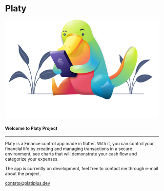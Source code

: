 # Platy

![PlatyIllustration](./assets/images/illustrations/platy-login.png)

#### Welcome to Platy Project
***
Platy is a Finance control app made in flutter.
With it, you can control your financial life by creating and managing transactions in a secure environment, see charts that will demonstrate your cash flow and categorize your expenses.

The app is currently on development, feel free to contact me through e-mail about the project.

[contato@platiplus.dev](mailto:contato@platiplus.dev)